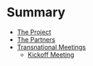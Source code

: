# Summary

* [The Project](README.md)
* [The Partners](partners.md)
* [Transnational Meetings](transnational_meetings.md)
   * [Kickoff Meeting](kickoff_meeting.md)

